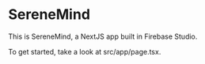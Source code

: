 # SereneMind

This is SereneMind, a NextJS app built in Firebase Studio.

To get started, take a look at src/app/page.tsx.
